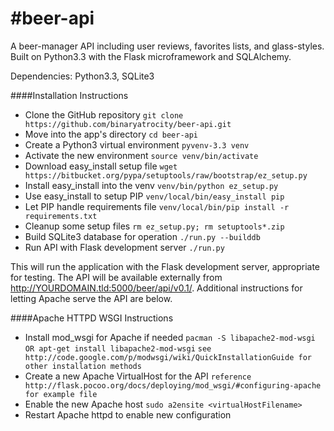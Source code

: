 #beer-api
=========

A beer-manager API including user reviews, favorites lists, and glass-styles. Built on Python3.3 with the Flask
microframework and SQLAlchemy.

Dependencies: Python3.3, SQLite3

####Installation Instructions
* Clone the GitHub repository                      `git clone https://github.com/binaryatrocity/beer-api.git`
* Move into the app's directory                    `cd beer-api`
* Create a Python3 virtual environment             `pyvenv-3.3 venv`
* Activate the new environment                     `source venv/bin/activate`
* Download easy_install setup file                 `wget https://bitbucket.org/pypa/setuptools/raw/bootstrap/ez_setup.py`
* Install easy_install into the venv               `venv/bin/python ez_setup.py`
* Use easy_install to setup PIP                    `venv/local/bin/easy_install pip`
* Let PIP handle requirements file                 `venv/local/bin/pip install -r requirements.txt`
* Cleanup some setup files                         `rm ez_setup.py; rm setuptools*.zip`
* Build SQLite3 database for operation             `./run.py --builddb`
* Run API with Flask development server            `./run.py`

This will run the application with the Flask development server, appropriate for testing. The API
will be available externally from http://YOURDOMAIN.tld:5000/beer/api/v0.1/. Additional instructions
for letting Apache serve the API are below.



####Apache HTTPD WSGI Instructions
* Install mod_wsgi for Apache if needed            `pacman -S libapache2-mod-wsgi OR apt-get install libapache2-mod-wsgi`
                                                   `see http://code.google.com/p/modwsgi/wiki/QuickInstallationGuide for other installation methods`
* Create a new Apache VirtualHost for the API      `reference http://flask.pocoo.org/docs/deploying/mod_wsgi/#configuring-apache for example file`
* Enable the new Apache host                       `sudo a2ensite <virtualHostFilename>`
* Restart Apache httpd to enable new configuration
